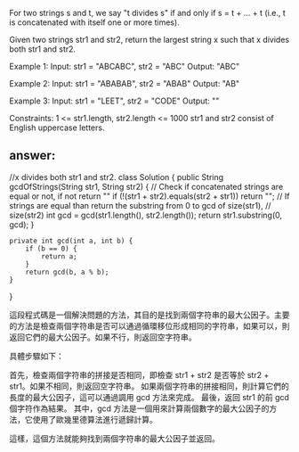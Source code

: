 For two strings s and t, we say "t divides s" if and only if s = t + ... + t (i.e., t is concatenated with itself one or more times).

Given two strings str1 and str2, return the largest string x such that x divides both str1 and str2.

Example 1:
Input: str1 = "ABCABC", str2 = "ABC"
Output: "ABC"

Example 2:
Input: str1 = "ABABAB", str2 = "ABAB"
Output: "AB"

Example 3:
Input: str1 = "LEET", str2 = "CODE"
Output: ""
 
Constraints:
1 <= str1.length, str2.length <= 1000
str1 and str2 consist of English uppercase letters.

## answer:
//x divides both str1 and str2.
class Solution {
    public String gcdOfStrings(String str1, String str2) {
        // Check if concatenated strings are equal or not, if not return ""
        if (!(str1 + str2).equals(str2 + str1))
            return "";
        // If strings are equal than return the substring from 0 to gcd of size(str1),
        // size(str2)
        int gcd = gcd(str1.length(), str2.length());
        return str1.substring(0, gcd);
    }

    private int gcd(int a, int b) {
        if (b == 0) {
            return a;
        }
        return gcd(b, a % b);
    }
}

這段程式碼是一個解決問題的方法，其目的是找到兩個字符串的最大公因子。主要的方法是檢查兩個字符串是否可以通過循環移位形成相同的字符串，如果可以，則返回它們的最大公因子。如果不行，則返回空字符串。

具體步驟如下：

首先，檢查兩個字符串的拼接是否相同，即檢查 str1 + str2 是否等於 str2 + str1。如果不相同，則返回空字符串。
如果兩個字符串的拼接相同，則計算它們的長度的最大公因子，這可以通過調用 gcd 方法來完成。
最後，返回 str1 的前 gcd 個字符作為結果。
其中，gcd 方法是一個用來計算兩個數字的最大公因子的方法，它使用了歐幾里德算法進行遞歸計算。

這樣，這個方法就能夠找到兩個字符串的最大公因子並返回。